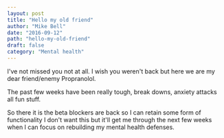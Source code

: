 ```yaml
---
layout: post
title: "Hello my old friend"
author: "Mike Bell"
date: "2016-09-12"
path: "hello-my-old-friend"
draft: false
category: "Mental health"
---
```

I've not missed you not at all. I wish you weren't back but here we are my dear friend/enemy Propranolol.

The past few weeks have been really tough, break downs, anxiety attacks all fun stuff.

So there it is the beta blockers are back so I can retain some form of functionality I don't want this but it'll get me through the next few weeks when I can focus on rebuilding my mental health defenses.
